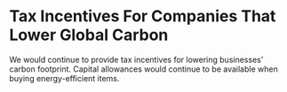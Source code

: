 Tax Incentives For Companies That Lower Global Carbon
=====================================================

We would continue to provide tax incentives for lowering businesses' 
carbon footprint. Capital allowances would continue to be available when 
buying energy-efficient items. 
